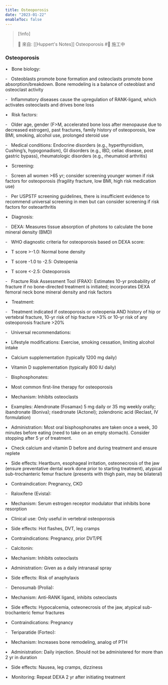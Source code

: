 ```yaml
---
title: Osteoporosis
date: "2023-01-22"
enableToc: false
---
```


> [!info]
>
> 🌱 來自: [[Huppert's Notes]]
 Osteoporosis #🚧 施工中

### Osteoporosis

•   Bone biology:

-   Osteoblasts promote bone formation and osteoclasts promote bone absorption/breakdown. Bone remodeling is a balance of osteoblast and osteoclast activity

-   Inflammatory diseases cause the upregulation of RANK-ligand, which activates osteoclasts and drives bone loss

•   Risk factors:

-   Older age, gender (F>M, accelerated bone loss after menopause due to decreased estrogen), past fractures, family history of osteoporosis, low BMI, smoking, alcohol use, prolonged steroid use

-   Medical conditions: Endocrine disorders (e.g., hyperthyroidism, Cushing’s, hypogonadism), GI disorders (e.g., IBD, celiac disease, post gastric bypass), rheumatologic disorders (e.g., rheumatoid arthritis)

•   Screening:

-   Screen all women >65 yr; consider screening younger women if risk factors for osteoporosis (fragility fracture, low BMI, high risk medication use)

-   Per USPSTF screening guidelines, there is insufficient evidence to recommend universal screening in men but can consider screening if risk factors for osteoarthritis

•   Diagnosis:

-   DEXA: Measures tissue absorption of photons to calculate the bone mineral density (BMD)

-   WHO diagnostic criteria for osteoporosis based on DEXA score:

**•**   T score >-1.0: Normal bone density

**•**   T score -1.0 to -2.5: Osteopenia

**•**   T score <-2.5: Osteoporosis

-   Fracture Risk Assessment Tool (FRAX): Estimates 10-yr probability of fracture if no bone-directed treatment is initiated; incorporates DEXA femoral neck bone mineral density and risk factors

•   Treatment:

-   Treatment indicated if osteoporosis or osteopenia AND history of hip or vertebral fracture, 10-yr risk of hip fracture >3% or 10-yr risk of any osteoporosis fracture >20%

-   Universal recommendations:

**•**   Lifestyle modifications: Exercise, smoking cessation, limiting alcohol intake

**•**   Calcium supplementation (typically 1200 mg daily)

**•**   Vitamin D supplementation (typically 800 IU daily)

-   Bisphosphonates:

**•**   Most common first-line therapy for osteoporosis

**•**   Mechanism: Inhibits osteoclasts

**•**   Examples: Alendronate (Fosamax) 5 mg daily or 35 mg weekly orally; ibandronate (Boniva); risedronate (Actonel); zolendronic acid (Reclast, IV formulation)

**•**   Administration: Most oral bisphosphonates are taken once a week, 30 minutes before eating (need to take on an empty stomach). Consider stopping after 5 yr of treatment.

**•**   Check calcium and vitamin D before and during treatment and ensure replete

**•**   Side effects: Heartburn, esophageal irritation, osteonecrosis of the jaw (ensure preventative dental work done prior to starting treatment), atypical sub-trochanteric femur fracture (presents with thigh pain, may be bilateral)

**•**   Contraindication: Pregnancy, CKD

-   Raloxifene (Evista):

**•**   Mechanism: Serum estrogen receptor modulator that inhibits bone resorption

**•**   Clinical use: Only useful in vertebral osteoporosis

**•**   Side effects: Hot flashes, DVT, leg cramps

**•**   Contraindications: Pregnancy, prior DVT/PE

-   Calcitonin:

**•**   Mechanism: Inhibits osteoclasts

**•**   Administration: Given as a daily intranasal spray

**•**   Side effects: Risk of anaphylaxis

-   Denosumab (Prolia):

**•**   Mechanism: Anti-RANK ligand, inhibits osteoclasts

**•**   Side effects: Hypocalcemia, osteonecrosis of the jaw, atypical sub-trochanteric femur fractures

**•**   Contraindications: Pregnancy

-   Teriparatide (Forteo):

**•**   Mechanism: Increases bone remodeling, analog of PTH

**•**   Administration: Daily injection. Should not be administered for more than 2 yr in duration

**•**   Side effects: Nausea, leg cramps, dizziness

•   Monitoring: Repeat DEXA 2 yr after initiating treatment

